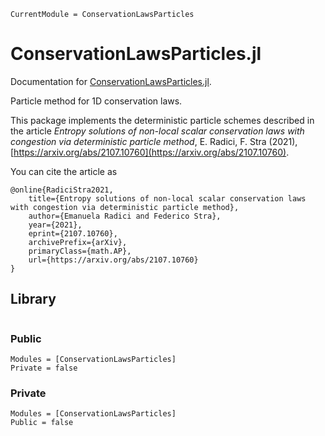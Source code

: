 ```@meta
CurrentModule = ConservationLawsParticles
```

# ConservationLawsParticles.jl

Documentation for [ConservationLawsParticles.jl](https://github.com/FedericoStra/ConservationLawsParticles.jl).

Particle method for 1D conservation laws.

This package implements the deterministic particle schemes described in the article
*Entropy solutions of non-local scalar conservation laws with congestion via deterministic particle method*, E. Radici, F. Stra (2021), [https://arxiv.org/abs/2107.10760](https://arxiv.org/abs/2107.10760).

You can cite the article as

```
@online{RadiciStra2021,
    title={Entropy solutions of non-local scalar conservation laws with congestion via deterministic particle method}, 
    author={Emanuela Radici and Federico Stra},
    year={2021},
    eprint={2107.10760},
    archivePrefix={arXiv},
    primaryClass={math.AP},
    url={https://arxiv.org/abs/2107.10760}
}
```

## Library

```@index
```

### Public

```@autodocs
Modules = [ConservationLawsParticles]
Private = false
```

### Private

```@autodocs
Modules = [ConservationLawsParticles]
Public = false
```
